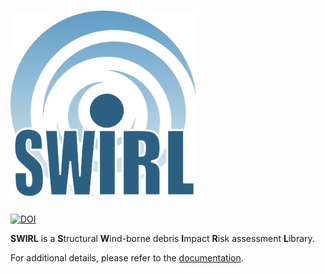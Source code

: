 # <img width="300" src="/docs/logo/SWIRL_logo.png?raw=true" alt="SWIRL">
[![DOI](https://zenodo.org/badge/DOI/10.5281/zenodo.14261045.svg)](https://doi.org/10.5281/zenodo.14261045)

**SWIRL** is a **S**tructural **W**ind-borne debris **I**mpact **R**isk assessment **L**ibrary.

For additional details, please refer to the [documentation](https://bdgiffin.github.io/SWIRL/).
